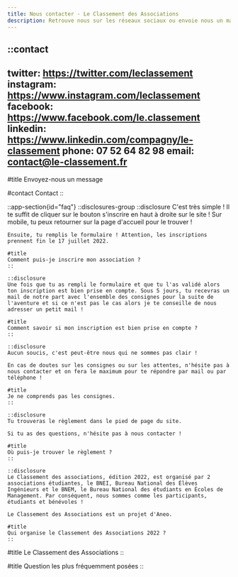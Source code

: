 ```yaml
---
title: Nous contacter - Le Classement des Associations
description: Retrouve nous sur les réseaux sociaux ou envoie nous un mail ! Tu trouveras aussi des réponses à tes questions via la faq présente sur la page.
--- 
```


::contact
---
twitter: https://twitter.com/leclassement
instagram: https://www.instagram.com/leclassement
facebook: https://www.facebook.com/le.classement
linkedin: https://www.linkedin.com/compagny/le-classement
phone: 07 52 64 82 98
email: contact@le-classement.fr
---

#title
Envoyez-nous un message

#contact
Contact
::


::app-section{id="faq"}
  ::disclosures-group
    ::disclosure
    C'est très simple ! Il te suffit de cliquer sur le bouton s'inscrire en haut à droite sur le site ! Sur mobile, tu peux retourner sur la page d'accueil pour le trouver !

    Ensuite, tu remplis le formulaire ! Attention, les inscriptions prennent fin le 17 juillet 2022.

    #title
    Comment puis-je inscrire mon association ?
    ::

    ::disclosure
    Une fois que tu as rempli le formulaire et que tu l'as validé alors ton inscription est bien prise en compte. Sous 5 jours, tu recevras un mail de notre part avec l'ensemble des consignes pour la suite de l'aventure et si ce n'est pas le cas alors je te conseille de nous adresser un petit mail !

    #title
    Comment savoir si mon inscription est bien prise en compte ?
    ::

    ::disclosure
    Aucun soucis, c'est peut-être nous qui ne sommes pas clair !

    En cas de doutes sur les consignes ou sur les attentes, n'hésite pas à nous contacter et on fera le maximum pour te répondre par mail ou par téléphone !

    #title
    Je ne comprends pas les consignes.
    ::

    ::disclosure
    Tu trouveras le règlement dans le pied de page du site.

    Si tu as des questions, n'hésite pas à nous contacter !

    #title
    Où puis-je trouver le règlement ?
    ::

    ::disclosure
    Le Classement des associations, édition 2022, est organisé par 2 associations étudiantes, le BNEI, Bureau National des Élèves Ingénieurs et le BNEM, le Bureau National des étudiants en Écoles de Management. Par conséquent, nous sommes comme les participants, étudiants et bénévoles !

    Le Classement des Associations est un projet d'Aneo.

    #title
    Qui organise le Classement des Associations 2022 ?
    ::

  #title
  Le Classement des Associations
  ::

#title
Question les plus fréquemment posées
::